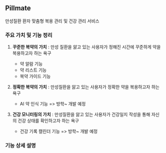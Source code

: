 ## Pillmate
만성질환 환자 맞춤형 복용 관리 및 건강 관리 서비스

### 주요 가치 및 기능 정리
1. **꾸준한 복약의 가치** : 만성 질환을 앓고 있는 사용자가 정해진 시간에 꾸준하게 약을 복용하고자 하는 욕구
    - 약 알람 기능 
    - 약 리스트 기능
    - 복약 가이드 기능

2. **정확한 복약의 가치** : 만성질환을 앓고 있는 사용자가 정확한 약을 복용하고자 하는 욕구
    - AI 약 인식 기능 => 방학~ 개발 예정

3. **건강 모니터링의 가치** : 만성질환을 앓고 있는 사용자가 건강일지 작성을 통해 자신의 건강 상태를 확인하고자 하는 욕구
    - 건강 기록 캘린더 기능 => 방학~ 개발 예정

### 기능 상세 설명 
